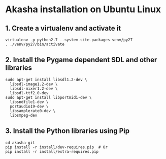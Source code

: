 # Akasha installation on Ubuntu Linux

## 1. Create a virtualenv and activate it

```
virtualenv -p python2.7 --system-site-packages venv/py27
. ./venv/py27/bin/activate
```

## 2. Install the Pygame dependent SDL and other libraries

```
sudo apt-get install libsdl1.2-dev \
  libsdl-image1.2-dev \
  libsdl-mixer1.2-dev \
  libsdl-ttf2.0-dev
sudo apt-get install libportmidi-dev \
  libsndfile1-dev \
  portaudio19-dev \
  libsamplerate0-dev \
  libsmpeg-dev
```

## 3. Install the Python libraries using Pip

```
cd akasha-git
pip install -r install/dev-requires.pip  # Or
pip install -r install/extra-requires.pip
```
